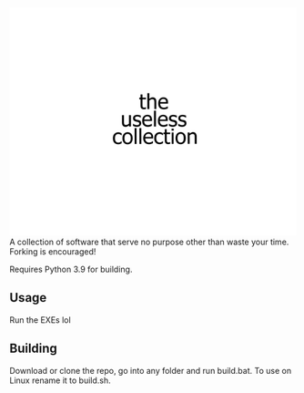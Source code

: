 ![The Useless Collection logo](icon.png)
A collection of software that serve no purpose other than waste your time. Forking is encouraged!

Requires Python 3.9 for building.

## Usage
Run the EXEs lol

## Building
Download or clone the repo, go into any folder and run build.bat. To use on Linux rename it to build.sh.
